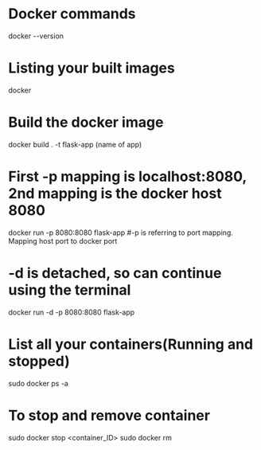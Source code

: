 # Docker commands
docker --version

# Listing your built images
docker 

# Build the docker image
docker build . -t flask-app (name of app)

# First -p mapping is localhost:8080, 2nd mapping is the docker host 8080
docker run -p 8080:8080 flask-app #-p is referring to port mapping. Mapping host port to docker port

# -d is detached, so can continue using the terminal
docker run -d -p 8080:8080 flask-app

# List all your containers(Running and stopped)
sudo docker ps -a

# To stop and remove container
sudo docker stop <container_ID>
sudo docker rm <container ID>
